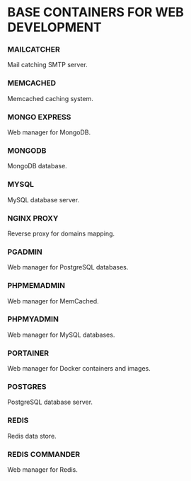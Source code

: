 # BASE CONTAINERS FOR WEB DEVELOPMENT


### MAILCATCHER
Mail catching SMTP server.


### MEMCACHED
Memcached caching system.


### MONGO EXPRESS
Web manager for MongoDB.


### MONGODB
MongoDB database.


### MYSQL
MySQL database server.


### NGINX PROXY
Reverse proxy for domains mapping.


### PGADMIN
Web manager for PostgreSQL databases.


### PHPMEMADMIN
Web manager for MemCached.


### PHPMYADMIN
Web manager for MySQL databases.


### PORTAINER
Web manager for Docker containers and images.


### POSTGRES
PostgreSQL database server.


### REDIS
Redis data store.


### REDIS COMMANDER
Web manager for Redis.
